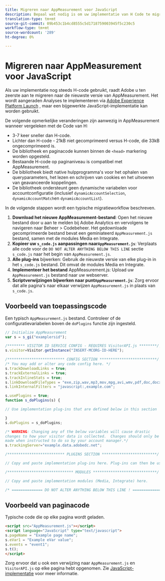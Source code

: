 ```yaml
---
title: Migreren naar AppMeasurement voor JavaScript
description: Bepaal wat nodig is om uw implementatie van H Code te migreren.
translation-type: tm+mt
source-git-commit: 09b453c1b4cd8555c5d1718759003945f5c230c5
workflow-type: tm+mt
source-wordcount: '289'
ht-degree: 0%

---
```



# Migreren naar AppMeasurement voor JavaScript

Als uw implementatie nog steeds H-code gebruikt, raadt Adobe u ten zeerste aan te migreren naar de nieuwste versie van AppMeasurement. Het wordt aangeraden Analyses te implementeren via [Adobe Experience Platform Launch](../launch/overview.md) , maar een bijgewerkte JavaScript-implementatie kan worden gebruikt.

De volgende opmerkelijke veranderingen zijn aanwezig in AppMeasurement wanneer vergeleken met de Code van H:

* 3-7 keer sneller dan H-code.
* Lichter dan H-code - 21kB niet gecomprimeerd versus H-code, die 33kB ongecomprimeerd is.
* De bibliotheek en paginacode kunnen binnen de `<head>` markering worden opgesteld.
* Bestaande H-code op paginaniveau is compatibel met AppMeasurement.
* De bibliotheek biedt native hulpprogramma&#39;s voor het ophalen van queryparameters, het lezen en schrijven van cookies en het uitvoeren van geavanceerde koppelingen.
* De bibliotheek ondersteunt geen dynamische variabelen voor accountconfiguratie (inclusief `dynamicAccountSelection`, `dynamicAccountMatch`en `dynamicAccountList`).

In de volgende stappen wordt een typische migratieworkflow beschreven.

1. **Download het nieuwe AppMeasurement-bestand**: Open het nieuwe bestand door u aan te melden bij Adobe Analytics en vervolgens te navigeren naar Beheer > Codebeheer. Het gedownloade gecomprimeerde bestand bevat een geminiateerd `AppMeasurement.js` bestand, samen met de modules Media en Integrate.
1. **Kopieer uw `s_code.js` aanpassingen naar`AppMeasurement.js`**: Verplaats alle code voor de `DO NOT ALTER ANYTHING BELOW THIS LINE` sectie `s_code.js` naar het begin van `AppMeasurement.js`.
1. **Alle plug-ins** bijwerken: Gebruik de nieuwste versie van elke plug-in in het `s_code.js` bestand. Dit omvat de modules Media en Integrate.
1. **Implementeer het bestand** AppMeasurement.js: Upload uw `AppMeasurement.js` bestand naar uw webserver.
1. **Scriptverwijzingen bijwerken naar punt`AppMeasurement.js`**: Zorg ervoor dat alle pagina&#39;s naar elkaar verwijzen `AppMeasurement.js` in plaats van `s_code.js`.

## Voorbeeld van toepassingscode

Een typisch `AppMeasurement.js` bestand. Controleer of de configuratievariabelen boven de `doPlugins` functie zijn ingesteld.

```js
// Initialize AppMeasurement
var s = s_gi("examplersid");

/******** VISITOR ID SERVICE CONFIG - REQUIRES VisitorAPI.js ********/;
s.visitor=Visitor.getInstance("INSERT-MCORG-ID-HERE");

/************************** CONFIG SECTION **************************/;
/* You may add or alter any code config here. */
s.trackDownloadLinks = true;
s.trackExternalLinks = true;
s.trackInlineStats = true;
s.linkDownloadFileTypes = "exe,zip,wav,mp3,mov,mpg,avi,wmv,pdf,doc,docx,xls,xlsx,ppt,pptx";
s.linkInternalFilters = "javascript:,example.com";

s.usePlugins = true;
function s_doPlugins(s) {

// Use implementation plug-ins that are defined below in this section

}
s.doPlugins = s_doPlugins;

/* WARNING: Changing any of the below variables will cause drastic
changes to how your visitor data is collected.  Changes should only be
made when instructed to do so by your account manager.*/
s.trackingServer="example.data.adobedc.net";

/************************** PLUGINS SECTION *************************/

// Copy and paste implementation plug-ins here. Plug-ins can then be used in the s_doPlugins(s) function above

/****************************** MODULES *****************************/

// Copy and paste implementation modules (Media, Integrate) here.

/* ============== DO NOT ALTER ANYTHING BELOW THIS LINE ! ===============  */
```

## Voorbeeld van paginacode

Typische code die op elke pagina wordt geladen.

```html
<script src="AppMeasurement.js"></script>
<script language="JavaScript" type="text/javascript">
s.pageName = "Example page name";
s.eVar1 = "Example eVar value";
s.events = "event1";
s.t();
</script>
```

Zorg ervoor dat u ook een verwijzing naar `AppMeasurement.js` en `VisitorAPI.js` op elke pagina hebt opgenomen. Zie [JavaScript-implementatie](/help/implement/js/overview.md) voor meer informatie.
